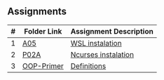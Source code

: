 ## Assignments

|  #  | Folder Link | Assignment Description |
| :-: | ----------- | ---------------------- |
|  1  | [A05]() | [WSL instalation]() |
|  2  | [P02A]() | [Ncurses instalation]()  |
|  3  | [OOP-Primer]() | [Definitions]()      |

